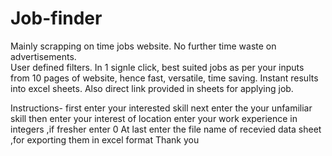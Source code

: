# Job-finder
Mainly scrapping on time jobs website. 
No further time waste on advertisements.  
User defined filters. 
In 1 signle click, best suited jobs as per your inputs from 10 pages of website, hence fast, versatile, time saving. 
Instant results into excel sheets. 
Also direct link provided in sheets for applying job. 

Instructions-
first enter your interested skill
next enter the your unfamiliar skill
then enter your interest of location 
enter your work experience in integers ,if fresher enter 0
At last enter the file name of recevied data sheet ,for exporting them in excel format
Thank you
